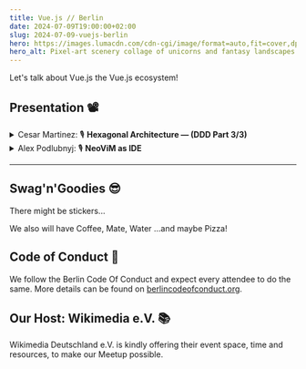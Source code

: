 ```yaml
---
title: Vue.js // Berlin
date: 2024-07-09T19:00:00+02:00
slug: 2024-07-09-vuejs-berlin
hero: https://images.lumacdn.com/cdn-cgi/image/format=auto,fit=cover,dpr=1,background=white,quality=75,width=384/calendar-cover-images/gl/2813b1e7-228a-4c96-8fe4-ddc5e26e6ca3
hero_alt: Pixel-art scenery collage of unicorns and fantasy landscapes in reduces colors with a Vuejs Logo blended on top of it.
---
```

Let's talk about Vue.js the Vue.js ecosystem!

## Presentation 📽️

<details>
  <summary>
    Cesar Martinez:
    <span title="Talk">🎙</span>
    <strong>Hexagonal Architecture — (DDD Part 3/3)</strong>
  </summary>
  <p>An introduction into Domain Driven Design, with personal insights and examples. Part 3 of 3 is offering a solution: Hexagonal DDD.</p>
</details>

<details>
  <summary>
    Alex Podlubnyj:
    <span title="Talk">🎙</span>
    <strong>NeoViM as IDE</strong>
  </summary>
  <p>A showcase of a sophisticated NeoViM setup, that strives for functionality typically found in IDEs.</p>
</details>

---

## Swag'n'Goodies 😎

There might be stickers...

We also will have Coffee, Mate, Water …and maybe Pizza!

## Code of Conduct 🫶

We follow the Berlin Code Of Conduct and expect every attendee to do the same. More details can be found on [berlincodeofconduct.org](http://berlincodeofconduct.org).

## Our Host: Wikimedia e.V. 📚

Wikimedia Deutschland e.V. is kindly offering their event space, time and resources, to make our Meetup possible.


